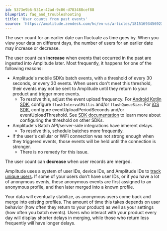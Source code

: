 ```yaml
---
id: 5373e9b6-531e-42ad-9c06-d783488cef88
blueprint: faq_and_troubleshooting
title: 'User counts from past events'
source: 'https://amplitude.zendesk.com/hc/en-us/articles/18151693456923'
---
```

The user count for an earlier date can fluctuate as time goes by. When you view your data on different days, the number of users for an earlier date may increase or decrease.

The user count can **increase** when events that occurred in the past are ingested into Amplitude later. Most frequently, it happens for one of the following reasons:

* Amplitude's mobile SDKs batch events, with a threshold of every 30 seconds, or every 30 events. When users don't meet this threshold, their events may not be sent to Amplitude until they return to your product and trigger more events.
	* To resolve this, adjust the event upload frequency. For [Android Kotlin SDK](docs/sdks/analytics/android/android-kotlin-sdk#configure-the-sdk), configure `flushIntervalMillis` and/or `flushQueueSize`. For [iOS SDK](/docs/sdks/analytics/ios/ios-swift-sdk#configure-the-sdk), configure eventUploadPeriodSeconds and/or eventUploadThreshold. See [SDK documentation](/docs/sdks/analytics) to learn more about configuring the threshold on other SDKs.
* Amplitude's Batch API/server-side integrations have inherent delays.
	* To resolve this, schedule batches more frequently.
* If the user's cellular or WiFi connection was not strong enough when they triggered events, those events will be held until the connection is stronger.
	* There is no remedy for this issue.

The user count can **decrease** when user records are merged.

Amplitude uses a system of user IDs, device IDs, and Amplitude IDs to [track unique users](/docs/cdp/sources/instrument-track-unique-users). If some of your users don't have user IDs, or if you have a lot of anonymous events, these anonymous events are first assigned to an anonymous profile, and then later merged into a known profile.

Your data will eventually stabilize, as anonymous users come back and merge into existing profiles. The amount of time this takes depends on user behavior (how often they return to your product) as well as your settings (how often you batch events). Users who interact with your product every day will display shorter delays in merging, while those who return less frequently will have longer delays.
